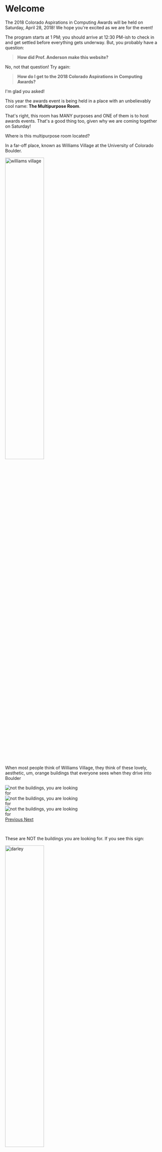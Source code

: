 <h1>Welcome</h1>

<p>The 2018 Colorado Aspirations in Computing Awards will be held on Saturday, April 28, 2018! We hope you're excited as we are for the event!</p>

<p>The program starts at 1 PM; you should arrive at 12:30 PM-ish to check in and get settled before everything gets underway. But, you probably have a question:</p>

<blockquote class="blockquote text-center">
  <p class="mb-0"><strong>How did Prof. Anderson make this website?</strong></p>
</blockquote>

<p>No, not that question! Try again:</p>

<blockquote class="blockquote text-center">
  <p class="mb-0"><strong>How do I get to the 2018 Colorado Aspirations in Computing Awards?</strong></p>
</blockquote>

<p>I'm glad you asked!</p>

<p>This year the awards event is being held in a place with an unbelievably cool name: <strong>The Multipurpose Room</strong>.</p>

<p>That's right, this room has MANY purposes and ONE of them is to host awards events. That's a good thing too, given why we are coming together on Saturday!</p>

<p>Where is this multipurpose room located?</p>

<p>In a far-off place, known as Williams Village at the University of Colorado Boulder.</p>

<img src="images/williams_village_cool_sign.jpg" class="rounded mx-auto d-block" style="width: 50%" alt="williams village">

<p>When most people think of Williams Village, they think of these lovely, aesthetic, um, orange buildings that everyone sees when they drive into Boulder</p>

<div class="mx-auto" style="width: 50%">
  <div id="orange_buildings" class="carousel slide" data-ride="carousel">
    <div class="carousel-inner">
      <div class="carousel-item active">
        <img class="d-block w-100" src="images/ntbyalf1.jpg"  alt="not the buildings, you are looking for">
      </div>
      <div class="carousel-item">
        <img class="d-block w-100" src="images/ntbyalf2.jpg" alt="not the buildings, you are looking for">
      </div>
      <div class="carousel-item">
        <img class="d-block w-100" src="images/ntbyalf3.jpg" alt="not the buildings, you are looking for">
      </div>
    </div>
    <a class="carousel-control-prev" href="#orange_buildings" role="button" data-slide="prev">
      <span class="carousel-control-prev-icon" aria-hidden="true"></span>
      <span class="sr-only">Previous</span>
    </a>
    <a class="carousel-control-next" href="#orange_buildings" role="button" data-slide="next">
      <span class="carousel-control-next-icon" aria-hidden="true"></span>
      <span class="sr-only">Next</span>
    </a>
  </div>
</div>

<p>&nbsp;</p>

<p>These are NOT the buildings you are looking for. If you see this sign:</p>

<img src="images/ntbyalf_sign.jpg" class="rounded mx-auto d-block" style="width: 50%" alt="darley">

<p>then you have found the WRONG building.</p>

<p>Fortunately, all you have to do is look to your left and you will see the CORRECT building!</p>

<img src="images/this_is_it.jpg" class="rounded mx-auto d-block" style="width: 50%" alt="dining hall">

<p>Unfortunately, you're standing on the north side of the building and you want to be on the southwest side of the building. If you go there, you'll see this sign:</p>

<img src="images/the_right_sign.jpg" class="rounded mx-auto d-block" style="width: 50%" alt="the correct sign">

<p>And, you will know you're almost there. The building you're looking for looks like this from the south:</p>

<img src="images/this_is_it_2.jpg" class="rounded mx-auto d-block" style="width: 50%" alt="dining hall from the south">

<p>If you go through those doors, then, <strong>CONGRATS</strong>, you've found the 2018 Colorado Aspirations in Computing Awards!</p>

<h1>Parking</h1>

<p>Now, hold on a minute. You can't very well walk through those doors if you haven't found a place to park! So, what are your options?</p>

<img src="images/annotated_map.jpg" class="rounded mx-auto d-block" style="width: 75%" alt="annotated map">

<p>Your options:</p>

<ul>
  <li>Blue: Go to this lot and pay for parking.</li>
  <li>Orange: Try to find parking along this street.</li>
  <li>Green: Try to find parking in this shopping center across the street.</li>
  <li>Red: This is the building you're looking for. You can't park on a building.</li>
  <li>Final Option: Head North!</li>
</ul>

<h2>Paid Parking Lot</h2>

<p>If you want to pay for parking, head to the lot highlighted in blue. You'll see this sign when you're in the right place:</p>

<img src="images/blue_parking_sign.jpg" class="rounded mx-auto d-block" style="width: 50%" alt="blue_parking_sign">

<p>as well as this sign:</p>

<img src="images/aggro_sign_1.jpg" class="rounded mx-auto d-block" style="width: 50%" alt="aggro">

<p>Once parked (if there is a spot available), then use this simple, well-designed parking station to pay for parking:</p>

<img src="images/not_complex.jpg" class="rounded mx-auto d-block" style="width: 50%" alt="not simple">

<p>Then head towards the southwest side of this building:</p>

<img src="images/this_is_it_3.jpg" class="rounded mx-auto d-block" style="width: 50%" alt="this is still it">

<p>and head through the magic doors!</p>

<h2>30th Street</h2>

<p>The orange line on the map is 30th Street; it looks like this facing east:</p>

<img src="images/30th_east_ish.jpg" class="rounded mx-auto d-block" style="width: 50%" alt="facing east">

<p>and like this, when facing west:</p>

<img src="images/30th_west_ish.jpg" class="rounded mx-auto d-block" style="width: 50%" alt="facing west">

<p>If there is a spot available, you should be able to park there.</p>

<h2>Shopping Center</h2>

<p>If you can't find parking in the paid lot or on 30th, you can try to park over at the shopping center across the street. It looks like this:</p>

<img src="images/maybe_here1.jpg" class="rounded mx-auto d-block" style="width: 50%" alt="shopping center 1">

<p>and this:</p>

<img src="images/maybe_here2.jpg" class="rounded mx-auto d-block" style="width: 50%" alt="shopping center 2">

<p>and comes with its own slightly agressive parking sign:</p>

<img src="images/aggro_sign_2.jpg" class="rounded mx-auto d-block" style="width: 50%" alt="aggro sign 2">

<p>(What is up with the designers of parking lot signs?)</p>

<p>I've parked in this parking lot many times for events in Williams Village and have never had a problem. However, your mileage may vary.</p>

<h2>Heading North</h2>

<p>The last option is to head north on 30th street:</p>

<img src="images/head_north_young_woman.jpg" class="rounded mx-auto d-block" style="width: 50%" alt="head north">

<p>Up this street, on the left and right, are many neighborhoods with (mainly) student housing. You should be able to find parking in these neighborhoods as a last resort. You will then have to walk south and find the magic doors on the southwest side of the building marked in red!</p>

<h1>Wrapping Up</h1>

<p>I hope you found this information useful and wish you much success on your parking-related Odyssey. My team and I cannot wait to see you and to celebrate your accomplishments in computing!!</p>

<p>See you soon!</p>
